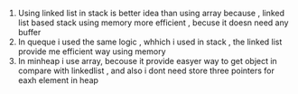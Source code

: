 1) Using linked list in stack is better idea than using array because , linked list based stack using memory more efficient , becuse it doesn need any buffer
2) In queque i used the same logic , whhich i used in stack , the linked list provide me efficient way using memory
3) In minheap i use array, becouse it provide easyer way to get object in compare with linkedlist , and also i dont need store three pointers for eaxh element in heap 
